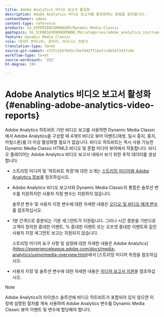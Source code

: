 ```yaml
---
title: Adobe Analytics 비디오 보고서 활성화
description: Adobe Analytics 비디오 보고서를 활성화하는 방법을 알아봅니다.
contentOwner: admin
content-type: reference
products: SG_EXPERIENCEMANAGER/Dynamic-Media-Classic
geptopics: SG_SCENESEVENONDEMAND_PK/categories/adobe_analytics_instrumentation_kit
feature: Dynamic Media Classic
role: 데이터 엔지니어, 관리자, 비즈니스 전문가
translation-type: tm+mt
source-git-commit: e727c1b5fb43c7def842ff1bafcc8b3ef3437cde
workflow-type: tm+mt
source-wordcount: '252'
ht-degree: 19%

---
```



# Adobe Analytics 비디오 보고서 활성화{#enabling-adobe-analytics-video-reports}

Adobe Analytics 하트비트 기반 비디오 보고를 사용하면 Dynamic Media Classic에서 Adobe Analytics을 구성할 때 4개의 비디오 뷰어 이벤트(재생, 일시 중지, 중지, 마일스톤)를 더 이상 활성화할 필요가 없습니다. 비디오 하트비트는 즉시 사용 가능한 Dynamic Media Classic HTML5 비디오 및 혼합 미디어 뷰어에서 작동합니다. 비디오 플레이어는 Adobe Analytics 비디오 보고서 내에서 보기 위한 추적 데이터를 생성합니다.

* 스트리밍 미디어 및 &#39;하트비트 측정&#39;에 대한 소개는 [스트리밍 미디어용 Adobe Analytics 정보](https://experienceleague.adobe.com/docs/media-analytics/using/media-overview.html#about-adobe-analytics-for-streaming-media)를 참조하십시오.

* Adobe Analytics 비디오 보고서와 Dynamic Media Classic의 통합은 솔루션 변수를 지원하지만 사용자 지정 변수는 지원하지 않습니다.

   솔루션 변수 및 사용자 지정 변수에 대한 자세한 내용은 [오디오 및 비디오 매개 변수](https://experienceleague.adobe.com/docs/media-analytics/using/metrics-and-metadata/audio-video-parameters.html#metrics-and-metadata)를 참조하십시오.

* 1분 간격으로 증분되는 기본 세그먼트가 지원됩니다. 그러나 시간 증분을 기반으로 고객이 정의한 중대한 이벤트, % 중대한 이벤트 또는 오프셋 중대한 이벤트와 같은 사용자 지정 세그먼트 보고는 지원되지 않습니다.

   스트리밍 미디어 요구 사항 및 설정에 대한 자세한 내용은 Adobe Analytics](https://experienceleague.adobe.com/docs/media-analytics/using/media-overview.html)에서 [스트리밍 미디어 측정을 참조하십시오.

* 사용자 지정 및 솔루션 변수에 대한 자세한 내용은 [미디어 보고서 지원](https://experienceleague.adobe.com/docs/media-analytics/using/media-reports/media-reports-enable.html?lang=en#media-reports)을 참조하십시오.

>[!NOTE]
>
>Adobe Analytics의 라이센스 솔루션에 비디오 하트비트가 포함되어 있지 않으면 이 장에 설명된 절차를 계속 사용하여 Adobe Analytics 변수를 Dynamic Media Classic 뷰어 이벤트 및 변수에 할당해야 합니다.

